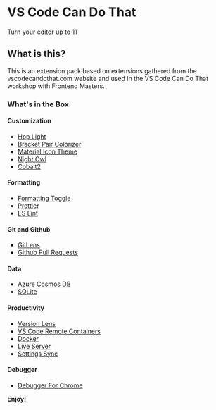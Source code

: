 # VS Code Can Do That

Turn your editor up to 11

## What is this?

This is an extension pack based on extensions gathered from the vscodecandothat.com website and used in the VS Code Can Do That workshop with Frontend Masters.

### What's in the Box

#### Customization

- [Hop Light](https://marketplace.visualstudio.com/items?itemName=bubersson.theme-hop-light)
- [Bracket Pair Colorizer](https://marketplace.visualstudio.com/items?itemName=CoenraadS.bracket-pair-colorizer)
- [Material Icon Theme](https://marketplace.visualstudio.com/items?itemName=PKief.material-icon-theme)
- [Night Owl](https://marketplace.visualstudio.com/items?itemName=sdras.night-owl)
- [Cobalt2](https://marketplace.visualstudio.com/items?itemName=wesbos.theme-cobalt2)

#### Formatting

- [Formatting Toggle](https://marketplace.visualstudio.com/items?itemName=tombonnike.vscode-status-bar-format-toggle)
- [Prettier](https://marketplace.visualstudio.com/items?itemName=esbenp.prettier-vscode)
- [ES Lint](https://marketplace.visualstudio.com/items?itemName=dbaeumer.vscode-eslint)

#### Git and Github

- [GitLens](https://marketplace.visualstudio.com/items?itemName=eamodio.gitlens)
- [Github Pull Requests](https://marketplace.visualstudio.com/items?itemName=GitHub.vscode-pull-request-github)

#### Data

- [Azure Cosmos DB](https://marketplace.visualstudio.com/items?itemName=ms-azuretools.vscode-cosmosdb)
- [SQLite](https://marketplace.visualstudio.com/items?itemName=alexcvzz.vscode-sqlite)

#### Productivity

- [Version Lens](https://marketplace.visualstudio.com/items?itemName=pflannery.vscode-versionlens)
- [VS Code Remote Containers](https://marketplace.visualstudio.com/items?itemName=ms-vscode-remote.vscode-remote-containers)
- [Docker](https://marketplace.visualstudio.com/items?itemName=ms-azuretools.vscode-docker)
- [Live Server](https://marketplace.visualstudio.com/items?itemName=ritwickdey.LiveServer)
- [Settings Sync](https://marketplace.visualstudio.com/items?itemName=shan.code-settings-sync)

#### Debugger

- [Debugger For Chrome](https://marketplace.visualstudio.com/items?itemName=msjsdiag.debugger-for-chrome)

**Enjoy!**
